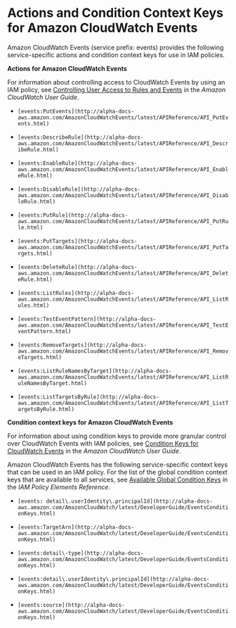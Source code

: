 # Actions and Condition Context Keys for Amazon CloudWatch Events<a name="list_events"></a>

Amazon CloudWatch Events \(service prefix: events\) provides the following service\-specific actions and condition context keys for use in IAM policies\.

**Actions for Amazon CloudWatch Events**

For information about controlling access to CloudWatch Events by using an IAM policy, see [Controlling User Access to Rules and Events](http://alpha-docs-aws.amazon.com/AmazonCloudWatch/latest/DeveloperGuide/EventsPoliciesRolesAccessControl.html) in the *Amazon CloudWatch User Guide*\.

+ `[events:PutEvents](http://alpha-docs-aws.amazon.com/AmazonCloudWatchEvents/latest/APIReference/API_PutEvents.html)`

+ `[events:DescribeRule](http://alpha-docs-aws.amazon.com/AmazonCloudWatchEvents/latest/APIReference/API_DescribeRule.html)`

+ `[events:EnableRule](http://alpha-docs-aws.amazon.com/AmazonCloudWatchEvents/latest/APIReference/API_EnableRule.html)`

+ `[events:DisableRule](http://alpha-docs-aws.amazon.com/AmazonCloudWatchEvents/latest/APIReference/API_DisableRule.html)`

+ `[events:PutRule](http://alpha-docs-aws.amazon.com/AmazonCloudWatchEvents/latest/APIReference/API_PutRule.html)`

+ `[events:PutTargets](http://alpha-docs-aws.amazon.com/AmazonCloudWatchEvents/latest/APIReference/API_PutTargets.html)`

+ `[events:DeleteRule](http://alpha-docs-aws.amazon.com/AmazonCloudWatchEvents/latest/APIReference/API_DeleteRule.html)`

+ `[events:ListRules](http://alpha-docs-aws.amazon.com/AmazonCloudWatchEvents/latest/APIReference/API_ListRules.html)`

+ `[events:TestEventPattern](http://alpha-docs-aws.amazon.com/AmazonCloudWatchEvents/latest/APIReference/API_TestEventPattern.html)`

+ `[events:RemoveTargets](http://alpha-docs-aws.amazon.com/AmazonCloudWatchEvents/latest/APIReference/API_RemoveTargets.html)`

+ `[events:ListRuleNamesByTarget](http://alpha-docs-aws.amazon.com/AmazonCloudWatchEvents/latest/APIReference/API_ListRuleNamesByTarget.html)`

+ `[events:ListTargetsByRule](http://alpha-docs-aws.amazon.com/AmazonCloudWatchEvents/latest/APIReference/API_ListTargetsByRule.html)`

**Condition context keys for Amazon CloudWatch Events**

For information about using condition keys to provide more granular control over CloudWatch Events with IAM policies, see [Condition Keys for CloudWatch Events](http://alpha-docs-aws.amazon.com/AmazonCloudWatch/latest/DeveloperGuide/EventsConditionKeys.html) in the *Amazon CloudWatch User Guide*\.

Amazon CloudWatch Events has the following service\-specific context keys that can be used in an IAM policy\. For the list of the global condition context keys that are available to all services, see [Available Global Condition Keys](reference_policies_condition-keys.md#AvailableKeys) in the *IAM Policy Elements Reference*\.

+ `[events: detail\.userIdentity\.principalId](http://alpha-docs-aws.amazon.com/AmazonCloudWatch/latest/DeveloperGuide/EventsConditionKeys.html)`

+ `[events:TargetArn](http://alpha-docs-aws.amazon.com/AmazonCloudWatch/latest/DeveloperGuide/EventsConditionKeys.html)`

+ `[events:detail\-type](http://alpha-docs-aws.amazon.com/AmazonCloudWatch/latest/DeveloperGuide/EventsConditionKeys.html)`

+ `[events:detail\.userIdentity\.principalId](http://alpha-docs-aws.amazon.com/AmazonCloudWatch/latest/DeveloperGuide/EventsConditionKeys.html)`

+ `[events:source](http://alpha-docs-aws.amazon.com/AmazonCloudWatch/latest/DeveloperGuide/EventsConditionKeys.html)`